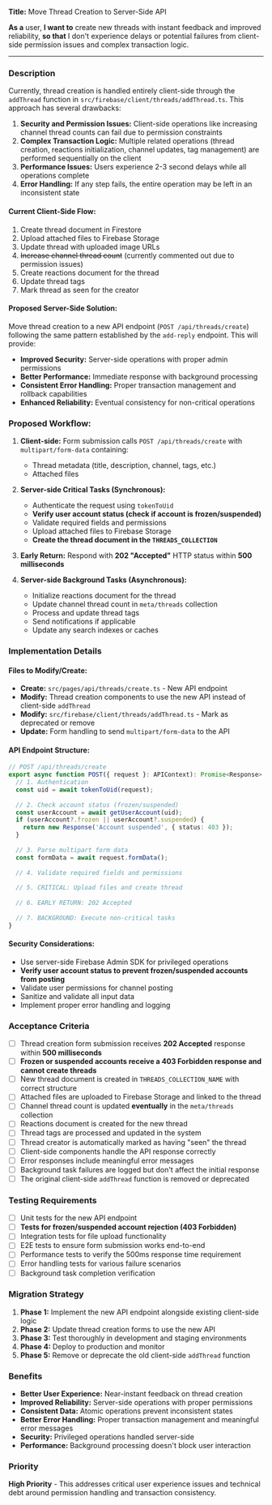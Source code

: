 **Title:** Move Thread Creation to Server-Side API

**As a** user, **I want to** create new threads with instant feedback and improved reliability, **so that** I don't experience delays or potential failures from client-side permission issues and complex transaction logic.

---

### Description

Currently, thread creation is handled entirely client-side through the `addThread` function in `src/firebase/client/threads/addThread.ts`. This approach has several drawbacks:

1. **Security and Permission Issues:** Client-side operations like increasing channel thread counts can fail due to permission constraints
2. **Complex Transaction Logic:** Multiple related operations (thread creation, reactions initialization, channel updates, tag management) are performed sequentially on the client
3. **Performance Issues:** Users experience 2-3 second delays while all operations complete
4. **Error Handling:** If any step fails, the entire operation may be left in an inconsistent state

#### Current Client-Side Flow:

1. Create thread document in Firestore
2. Upload attached files to Firebase Storage
3. Update thread with uploaded image URLs
4. ~~Increase channel thread count~~ (currently commented out due to permission issues)
5. Create reactions document for the thread
6. Update thread tags
7. Mark thread as seen for the creator

#### Proposed Server-Side Solution:

Move thread creation to a new API endpoint (`POST /api/threads/create`) following the same pattern established by the `add-reply` endpoint. This will provide:

- **Improved Security:** Server-side operations with proper admin permissions
- **Better Performance:** Immediate response with background processing
- **Consistent Error Handling:** Proper transaction management and rollback capabilities
- **Enhanced Reliability:** Eventual consistency for non-critical operations

### Proposed Workflow:

1. **Client-side:** Form submission calls `POST /api/threads/create` with `multipart/form-data` containing:
   - Thread metadata (title, description, channel, tags, etc.)
   - Attached files

2. **Server-side Critical Tasks (Synchronous):**
   - Authenticate the request using `tokenToUid`
   - **Verify user account status (check if account is frozen/suspended)**
   - Validate required fields and permissions
   - Upload attached files to Firebase Storage
   - **Create the thread document in the `THREADS_COLLECTION`**

3. **Early Return:** Respond with **202 "Accepted"** HTTP status within **500 milliseconds**

4. **Server-side Background Tasks (Asynchronous):**
   - Initialize reactions document for the thread
   - Update channel thread count in `meta/threads` collection
   - Process and update thread tags
   - Send notifications if applicable
   - Update any search indexes or caches

### Implementation Details

#### Files to Modify/Create:

- **Create:** `src/pages/api/threads/create.ts` - New API endpoint
- **Modify:** Thread creation components to use the new API instead of client-side `addThread`
- **Modify:** `src/firebase/client/threads/addThread.ts` - Mark as deprecated or remove
- **Update:** Form handling to send `multipart/form-data` to the API

#### API Endpoint Structure:

```typescript
// POST /api/threads/create
export async function POST({ request }: APIContext): Promise<Response> {
  // 1. Authentication
  const uid = await tokenToUid(request);
  
  // 2. Check account status (frozen/suspended)
  const userAccount = await getUserAccount(uid);
  if (userAccount?.frozen || userAccount?.suspended) {
    return new Response('Account suspended', { status: 403 });
  }
  
  // 3. Parse multipart form data
  const formData = await request.formData();
  
  // 4. Validate required fields and permissions
  
  // 5. CRITICAL: Upload files and create thread
  
  // 6. EARLY RETURN: 202 Accepted
  
  // 7. BACKGROUND: Execute non-critical tasks
}
```

#### Security Considerations:

- Use server-side Firebase Admin SDK for privileged operations
- **Verify user account status to prevent frozen/suspended accounts from posting**
- Validate user permissions for channel posting
- Sanitize and validate all input data
- Implement proper error handling and logging

### Acceptance Criteria

- [ ] Thread creation form submission receives **202 Accepted** response within **500 milliseconds**
- [ ] **Frozen or suspended accounts receive a 403 Forbidden response and cannot create threads**
- [ ] New thread document is created in `THREADS_COLLECTION_NAME` with correct structure
- [ ] Attached files are uploaded to Firebase Storage and linked to the thread
- [ ] Channel thread count is updated **eventually** in the `meta/threads` collection
- [ ] Reactions document is created for the new thread
- [ ] Thread tags are processed and updated in the system
- [ ] Thread creator is automatically marked as having "seen" the thread
- [ ] Client-side components handle the API response correctly
- [ ] Error responses include meaningful error messages
- [ ] Background task failures are logged but don't affect the initial response
- [ ] The original client-side `addThread` function is removed or deprecated

### Testing Requirements

- [ ] Unit tests for the new API endpoint
- [ ] **Tests for frozen/suspended account rejection (403 Forbidden)**
- [ ] Integration tests for file upload functionality
- [ ] E2E tests to ensure form submission works end-to-end
- [ ] Performance tests to verify the 500ms response time requirement
- [ ] Error handling tests for various failure scenarios
- [ ] Background task completion verification

### Migration Strategy

1. **Phase 1:** Implement the new API endpoint alongside existing client-side logic
2. **Phase 2:** Update thread creation forms to use the new API
3. **Phase 3:** Test thoroughly in development and staging environments
4. **Phase 4:** Deploy to production and monitor
5. **Phase 5:** Remove or deprecate the old client-side `addThread` function

### Benefits

- **Better User Experience:** Near-instant feedback on thread creation
- **Improved Reliability:** Server-side operations with proper permissions
- **Consistent Data:** Atomic operations prevent inconsistent states
- **Better Error Handling:** Proper transaction management and meaningful error messages
- **Security:** Privileged operations handled server-side
- **Performance:** Background processing doesn't block user interaction

### Priority

**High Priority** - This addresses critical user experience issues and technical debt around permission handling and transaction consistency.
